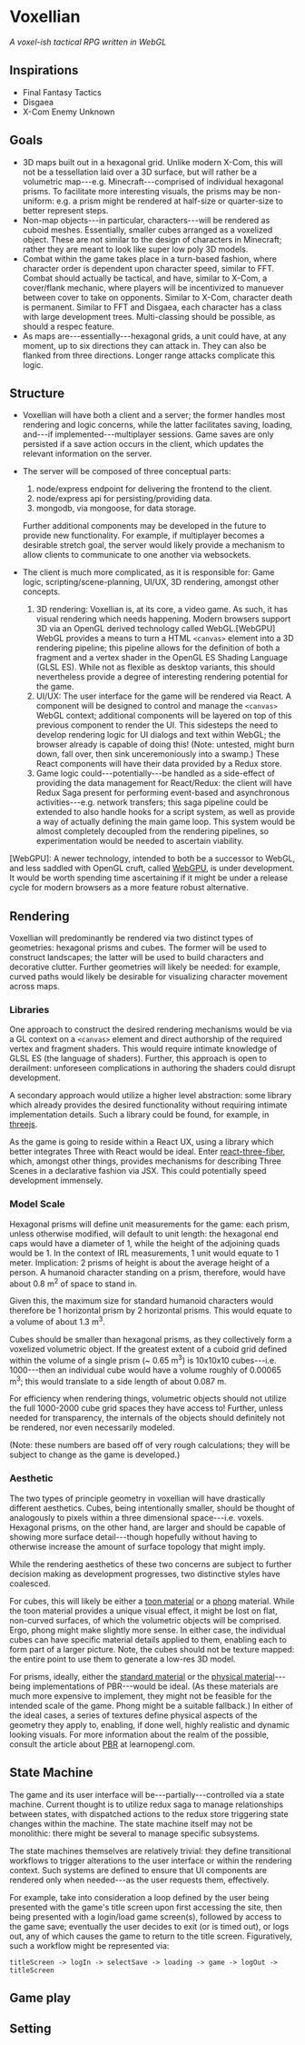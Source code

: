 # Voxellian
*A voxel-ish tactical RPG written in WebGL*

## Inspirations
* Final Fantasy Tactics
* Disgaea
* X-Com Enemy Unknown

## Goals
* 3D maps built out in a hexagonal grid. Unlike modern X-Com, this will not be a tessellation laid over a 3D surface, but will rather be a volumetric map---e.g. Minecraft---comprised of individual hexagonal prisms. To facilitate more interesting visuals, the prisms may be non-uniform: e.g. a prism might be rendered at half-size or quarter-size to better represent steps.
* Non-map objects---in particular, characters---will be rendered as cuboid meshes. Essentially, smaller cubes arranged as a voxelized object. These are not similar to the design of characters in Minecraft; rather they are meant to look like super low poly 3D models.
* Combat within the game takes place in a turn-based fashion, where character order is dependent upon character speed, similar to FFT. Combat should actually be tactical, and have, similar to X-Com, a cover/flank mechanic, where players will be incentivized to manuever between cover to take on opponents. Similar to X-Com, character death is permanent. Similar to FFT and Disgaea, each character has a class with large development trees. Multi-classing should be possible, as should a respec feature.
* As maps are---essentially---hexagonal grids, a unit could have, at any moment, up to six directions they can attack in. They can also be flanked from three directions. Longer range attacks complicate this logic. 

## Structure
* Voxellian will have both a client and a server; the former handles most rendering and logic concerns, while the latter facilitates saving, loading, and---if implemented---multiplayer sessions. Game saves are only persisted if a save action occurs in the client, which updates the relevant information on the server.
* The server will be composed of three conceptual parts:
    1. node/express endpoint for delivering the frontend to the client.
    2. node/express api for persisting/providing data.
    3. mongodb, via mongoose, for data storage.

  Further additional components may be developed in the future to provide new functionality. For example, if multiplayer becomes a desirable stretch goal, the server would likely provide a mechanism to allow clients to communicate to one another via websockets.
* The client is much more complicated, as it is responsible for: Game logic, scripting/scene-planning, UI/UX, 3D rendering, amongst other concepts.
    1. 3D rendering: Voxellian is, at its core, a video game. As such, it has visual rendering which needs happening. Modern browsers support 3D via an OpenGL derived technology called WebGL.[WebGPU] WebGL provides a means to turn a HTML `<canvas>` element into a 3D rendering pipeline; this pipeline allows for the definition of both a fragment and a vertex shader in the OpenGL ES Shading Language (GLSL ES). While not as flexible as desktop variants, this should nevertheless provide a degree of interesting rendering potential for the game.
    2. UI/UX: The user interface for the game will be rendered via React. A component will be designed to control and manage the `<canvas>` WebGL context; additional components will be layered on top of this previous component to render the UI. This sidesteps the need to develop rendering logic for UI dialogs and text within WebGL; the browser already is capable of doing this! (Note: untested, might burn down, fall over, then sink unceremoniously into a swamp.) These React components will have their data provided by a Redux store.
    3. Game logic could---potentially---be handled as a side-effect of providing the data management for React/Redux: the client will have Redux Saga present for performing event-based and asynchronous activities---e.g. network transfers; this saga pipeline could be extended to also handle hooks for a script system, as well as provide a way of actually defining the main game loop. This system would be almost completely decoupled from the rendering pipelines, so experimentation would be needed to ascertain viability.

[WebGPU]: A newer technology, intended to both be a successor to WebGL, and less saddled with OpenGL cruft, called [WebGPU](https://en.wikipedia.org/wiki/WebGPU), is under development. It would be worth spending time ascertaining if it might be under a release cycle for modern browsers as a more feature robust alternative.

## Rendering

Voxellian will predominantly be rendered via two distinct types of geometries: hexagonal prisms and cubes. The former will be used to construct landscapes; the latter will be used to build characters and decorative clutter. Further geometries will likely be needed: for example, curved paths would likely be desirable for visualizing character movement across maps.

### Libraries

One approach to construct the desired rendering mechanisms would be via a GL context on a `<canvas>` element and direct authorship of the required vertex and fragment shaders. This would require intimate knowledge of GLSL ES (the language of shaders). Further, this approach is open to derailment: unforeseen complications in authoring the shaders could disrupt development.

A secondary approach would utilize a higher level abstraction: some library which already provides the desired functionality without requiring intimate implementation details. Such a library could be found, for example, in [threejs](threejs.org).

As the game is going to reside within a React UX, using a library which better integrates Three with React would be ideal. Enter [react-three-fiber](https://github.com/react-spring/react-three-fiber), which, amongst other things, provides mechanisms for describing Three Scenes in a declarative fashion via JSX. This could potentially speed development immensely.

### Model Scale

Hexagonal prisms will define unit measurements for the game: each prism, unless otherwise modified, will default to unit length: the hexagonal end caps would have a diameter of 1, while the height of the adjoining quads would be 1. In the context of IRL measurements, 1 unit would equate to 1 meter. Implication: 2 prisms of height is about the average height of a person. A humanoid character standing on a prism, therefore, would have about 0.8 m<sup>2</sup> of space to stand in.

Given this, the maximum size for standard humanoid characters would therefore be 1 horizontal prism by 2 horizontal prisms. This would equate to a volume of about 1.3 m<sup>3</sup>.

Cubes should be smaller than hexagonal prisms, as they collectively form a voxelized volumetric object. If the greatest extent of a cuboid grid defined within the volume of a single prism (~ 0.65 m<sup>3</sup>) is 10x10x10 cubes---i.e. 1000---then an individual cube would have a volume roughly of 0.00065 m<sup>3</sup>; this would translate to a side length of about 0.087 m.

For efficiency when rendering things, volumetric objects should not utilize the full 1000-2000 cube grid spaces they have access to! Further, unless needed for transparency, the internals of the objects should definitely not be rendered, nor even necessarily modeled.

(Note: these numbers are based off of very rough calculations; they will be subject to change as the game is developed.)

### Aesthetic

The two types of principle geometry in voxellian will have drastically different aesthetics. Cubes, being intentionally smaller, should be thought of analogously to pixels within a three dimensional space---i.e. voxels. Hexagonal prisms, on the other hand, are larger and should be capable of showing more surface detail---though hopefully without having to otherwise increase the amount of surface topology that might imply.

While the rendering aesthetics of these two concerns are subject to further decision making as development progresses, two distinctive styles have coalesced. 

For cubes, this will likely be either a [toon material](https://threejs.org/docs/index.html#api/en/materials/MeshToonMaterial) or a [phong](https://threejs.org/docs/index.html#api/en/materials/MeshPhongMaterial) material. While the toon material provides a unique visual effect, it might be lost on flat, non-curved surfaces, of which the volumetric objects will be comprised. Ergo, phong might make slightly more sense. In either case, the individual cubes can have specific material details applied to them, enabling each to form part of a larger picture. Note, the cubes should not be texture mapped: the entire point to use them to generate a low-res 3D model.

For prisms, ideally, either the [standard material](https://threejs.org/docs/index.html#api/en/materials/MeshStandardMaterial) or the [physical material](https://threejs.org/docs/index.html#api/en/materials/MeshPhysicalMaterial)---being implementations of PBR---would be ideal. (As these materials are much more expensive to implement, they might not be feasible for the intended scale of the game. Phong might be a suitable fallback.) In either of the ideal cases, a series of textures define physical aspects of the geometry they apply to, enabling, if done well, highly realistic and dynamic looking visuals. For more information about the realm of the possible, consult the article about [PBR](https://learnopengl.com/PBR/Theory) at learnopengl.com.

## State Machine

The game and its user interface will be---partially---controlled via a state machine. Current thought is to utilize redux saga to manage relationships between states, with dispatched actions to the redux store triggering state changes within the machine. The state machine itself may not be monolithic: there might be several to manage specific subsystems.

The state machines themselves are relatively trivial: they define transitional workflows to trigger alterations to the user interface or within the rendering context. Such systems are defined to ensure that UI components are rendered only when needed---as the user requests them, effectively.

For example, take into consideration a loop defined by the user being presented with the game's title screen upon first accessing the site, then being presented with a login/load game screen(s), followed by access to the game save; eventually the user decides to exit (or is timed out), or logs out, any of which causes the game to return to the title screen. Figuratively, such a workflow might be represented via:

```
titleScreen -> logIn -> selectSave -> loading -> game -> logOut -> titleScreen
```

## Game play

## Setting